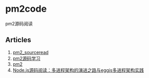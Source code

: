 # pm2code
pm2源码阅读

## Articles
1. [pm2_sourceread](https://github.com/chen2009277025/pm2_sourceread)
2. [pm2源码学习](https://echizen.github.io/tech/2018/12-22-pm2-code)
3. [pm2](http://pm2.keymetrics.io/)
4. [Node.js源码阅读：多进程架构的演进之路与eggjs多进程架构实践](https://zhuanlan.zhihu.com/p/34912873)
